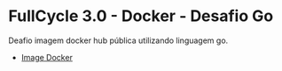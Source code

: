 # FullCycle 3.0 - Docker - Desafio Go

Deafio imagem docker hub pública utilizando linguagem go.

- [Image Docker](https://hub.docker.com/repository/docker/hgtpcastro/fullcycle/general)
